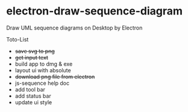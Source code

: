 # electron-draw-sequence-diagram
Draw UML sequence diagrams on Desktop by Electron



Toto-List

-   ~~save svg to png~~
-   ~~get input text~~
-   build app to dmg & exe
-   layout ui with absolute
-   ~~download png file from electron~~
-   js-sequence help doc
-   add tool bar
-   add status bar
-   update ui style